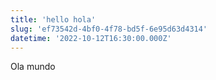 ```yaml
---
title: 'hello hola'
slug: 'ef73542d-4bf0-4f78-bd5f-6e95d63d4314'
datetime: '2022-10-12T16:30:00.000Z'
---
```


Ola mundo